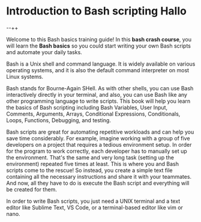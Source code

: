 # Introduction to Bash scripting Hallo

--++

Welcome to this Bash basics training guide! In this **bash crash course**, you will learn the **Bash basics** so you could start writing your own Bash scripts and automate your daily tasks.

Bash is a Unix shell and command language. It is widely available on various operating systems, and it is also the default command interpreter on most Linux systems.

Bash stands for Bourne-Again SHell. As with other shells, you can use Bash interactively directly in your terminal, and also, you can use Bash like any other programming language to write scripts. This book will help you learn the basics of Bash scripting including Bash Variables, User Input, Comments, Arguments, Arrays, Conditional Expressions, Conditionals, Loops, Functions, Debugging, and testing.

Bash scripts are great for automating repetitive workloads and can help you save time considerably. For example, imagine working with a group of five developers on a project that requires a tedious environment setup. In order for the program to work correctly, each developer has to manually set up the environment. That's the same and very long task (setting up the environment) repeated five times at least. This is where you and Bash scripts come to the rescue! So instead, you create a simple text file containing all the necessary instructions and share it with your teammates. And now, all they have to do is execute the Bash script and everything will be created for them.

In order to write Bash scripts, you just need a UNIX terminal and a text editor like Sublime Text, VS Code, or a terminal-based editor like vim or nano.
